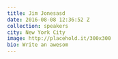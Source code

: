 ```yaml
---
title: Jim Jonesasd
date: 2016-08-08 12:36:52 Z
collection: speakers
city: New York City
image: http://placehold.it/300x300
bio: Write an awesom
---
```


